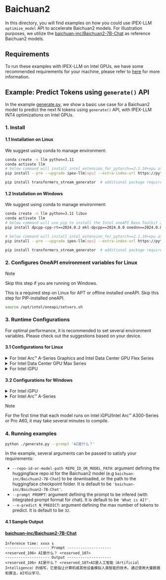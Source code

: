 # Baichuan2
In this directory, you will find examples on how you could use IPEX-LLM `optimize_model` API to accelerate Baichuan2 models. For illustration purposes, we utilize the [baichuan-inc/Baichuan2-7B-Chat](https://huggingface.co/baichuan-inc/Baichuan-7B-Chat) as reference Baichuan2 models.

## Requirements
To run these examples with IPEX-LLM on Intel GPUs, we have some recommended requirements for your machine, please refer to [here](../../../README.md#requirements) for more information.

## Example: Predict Tokens using `generate()` API
In the example [generate.py](./generate.py), we show a basic use case for a Baichuan2 model to predict the next N tokens using `generate()` API, with IPEX-LLM INT4 optimizations on Intel GPUs.
### 1. Install
#### 1.1 Installation on Linux
We suggest using conda to manage environment:
```bash
conda create -n llm python=3.11
conda activate llm
# below command will install intel_extension_for_pytorch==2.1.10+xpu as default
pip install --pre --upgrade ipex-llm[xpu] --extra-index-url https://pytorch-extension.intel.com/release-whl/stable/xpu/us/

pip install transformers_stream_generator  # additional package required for Baichuan2-7B-Chat to conduct generation
```

#### 1.2 Installation on Windows
We suggest using conda to manage environment:
```bash
conda create -n llm python=3.11 libuv
conda activate llm
# below command will use pip to install the Intel oneAPI Base Toolkit 2024.0
pip install dpcpp-cpp-rt==2024.0.2 mkl-dpcpp==2024.0.0 onednn==2024.0.0

# below command will install intel_extension_for_pytorch==2.1.10+xpu as default
pip install --pre --upgrade ipex-llm[xpu] --extra-index-url https://pytorch-extension.intel.com/release-whl/stable/xpu/us/

pip install transformers_stream_generator  # additional package required for Baichuan2-7B-Chat to conduct generation
```

### 2. Configures OneAPI environment variables for Linux

> [!NOTE]
> Skip this step if you are running on Windows.

This is a required step on Linux for APT or offline installed oneAPI. Skip this step for PIP-installed oneAPI.

```bash
source /opt/intel/oneapi/setvars.sh
```

### 3. Runtime Configurations
For optimal performance, it is recommended to set several environment variables. Please check out the suggestions based on your device.
#### 3.1 Configurations for Linux
<details>

<summary>For Intel Arc™ A-Series Graphics and Intel Data Center GPU Flex Series</summary>

```bash
export USE_XETLA=OFF
export SYCL_PI_LEVEL_ZERO_USE_IMMEDIATE_COMMANDLISTS=1
export SYCL_CACHE_PERSISTENT=1
```

</details>

<details>

<summary>For Intel Data Center GPU Max Series</summary>

```bash
export LD_PRELOAD=${LD_PRELOAD}:${CONDA_PREFIX}/lib/libtcmalloc.so
export SYCL_PI_LEVEL_ZERO_USE_IMMEDIATE_COMMANDLISTS=1
export SYCL_CACHE_PERSISTENT=1
export ENABLE_SDP_FUSION=1
```
> Note: Please note that `libtcmalloc.so` can be installed by `conda install -c conda-forge -y gperftools=2.10`.
</details>

<details>

<summary>For Intel iGPU</summary>

```bash
export SYCL_CACHE_PERSISTENT=1
export BIGDL_LLM_XMX_DISABLED=1
```

</details>

#### 3.2 Configurations for Windows
<details>

<summary>For Intel iGPU</summary>

```cmd
set SYCL_CACHE_PERSISTENT=1
set BIGDL_LLM_XMX_DISABLED=1
```

</details>

<details>

<summary>For Intel Arc™ A-Series</summary>

```cmd
set SYCL_CACHE_PERSISTENT=1
```

</details>

> [!NOTE]
> For the first time that each model runs on Intel iGPU/Intel Arc™ A300-Series or Pro A60, it may take several minutes to compile.
### 4. Running examples

```bash
python ./generate.py --prompt 'AI是什么？'
```

In the example, several arguments can be passed to satisfy your requirements:

- `--repo-id-or-model-path REPO_ID_OR_MODEL_PATH`: argument defining the huggingface repo id for the Baichuan2 model (e.g `baichuan-inc/Baichuan2-7B-Chat`) to be downloaded, or the path to the huggingface checkpoint folder. It is default to be `'baichuan-inc/Baichuan2-7B-Chat'`.
- `--prompt PROMPT`: argument defining the prompt to be infered (with integrated prompt format for chat). It is default to be `'What is AI?'`.
- `--n-predict N_PREDICT`: argument defining the max number of tokens to predict. It is default to be `32`.

#### 4.1 Sample Output
#### [baichuan-inc/Baichuan2-7B-Chat](https://huggingface.co/baichuan-inc/Baichuan2-7B-Chat)
```log
Inference time: xxxx s
-------------------- Prompt --------------------
<reserved_106> AI是什么？ <reserved_107>
-------------------- Output --------------------
<reserved_106> AI是什么？ <reserved_107>AI是人工智能（Artificial Intelligence）的缩写，它是指让计算机或其他设备模拟人类智能的技术。通过使用大量数据和算法，AI可以学习、
```